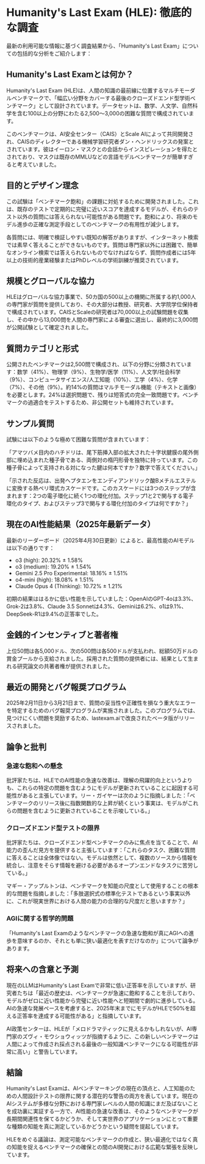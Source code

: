 # Humanity's Last Exam (HLE): 徹底的な調査

最新の利用可能な情報に基づく調査結果から、「Humanity's Last Exam」についての包括的な分析をご紹介します：

## **Humanity's Last Examとは何か？**

Humanity's Last Exam (HLE)は、人間の知識の最前線に位置するマルチモーダルベンチマークで、「幅広い分野をカバーする最後のクローズドエンド型学術ベンチマーク」として設計されています。データセットは、数学、人文学、自然科学を含む100以上の分野にわたる2,500～3,000の困難な質問で構成されています。

このベンチマークは、AI安全センター（CAIS）とScale AIによって共同開発され、CAISのディレクターである機械学習研究者ダン・ヘンドリックスの発案とされています。彼はイーロン・マスクとの会話からインスピレーションを得たとされており、マスクは既存のMMLUなどの言語モデルベンチマークが簡単すぎると考えていました。

## **目的とデザイン理念**

この試験は「ベンチマーク飽和」の課題に対処するために開発されました。これは、既存のテストで定期的に完璧に近いスコアを達成するモデルが、それらのテスト以外の質問には答えられない可能性がある問題です。飽和により、将来のモデル進歩の正確な測定手段としてのベンチマークの有用性が減少します。

各質問には、明確で検証しやすい既知の解答がありますが、インターネット検索では素早く答えることができないものです。質問は専門家以外には困難で、簡単なオンライン検索では答えられないものでなければならず、質問作成者には5年以上の技術的産業経験またはPhDレベルの学術訓練が推奨されています。

## **規模とグローバルな協力**

HLEはグローバルな協力事業で、50カ国の500以上の機関に所属する約1,000人の専門家が質問を提供しており、その大部分は教授、研究者、大学院学位保持者で構成されています。CAISとScaleの研究者は70,000以上の試験問題を収集し、その中から13,000問を人間の専門家による審査に選出し、最終的に3,000問が公開試験として確定されました。

## **質問カテゴリと形式**

公開されたベンチマークは2,500問で構成され、以下の分野に分類されています：数学（41%）、物理学（9%）、生物学/医学（11%）、人文学/社会科学（9%）、コンピュータサイエンス/人工知能（10%）、工学（4%）、化学（7%）、その他（9%）。約14%の質問はマルチモーダル機能（テキストと画像）を必要とします。24%は選択問題で、残りは短答式の完全一致問題です。ベンチマークの過適合をテストするため、非公開セットも維持されています。

## **サンプル質問**

試験には以下のような極めて困難な質問が含まれています：

「アマツバメ目内のハチドリは、尾下筋挿入部の拡大された十字状腱膜の尾外側部に埋め込まれた種子骨である、両側対の楕円形骨を独特に持っています。この種子骨によって支持される対になった腱は何本ですか？数字で答えてください。」

「示された反応は、出発ヘプタエンをエンディアンドリック酸Bメチルエステルに変換する熱ペリ環式カスケードです。このカスケードには3つのステップが含まれます：2つの電子環化に続く1つの環化付加。ステップ1と2で関与する電子環化のタイプ、およびステップ3で関与する環化付加のタイプは何ですか？」

## **現在のAI性能結果（2025年最新データ）**

最新のリーダーボード（2025年4月30日更新）によると、最高性能のAIモデルは以下の通りです：

- o3 (high): 20.32% ± 1.58%
- o3 (medium): 19.20% ± 1.54%
- Gemini 2.5 Pro Experimental: 18.16% ± 1.51%
- o4-mini (high): 18.08% ± 1.51%
- Claude Opus 4 (Thinking): 10.72% ± 1.21%

初期の結果ははるかに低い性能を示していました：OpenAIのGPT-4oは3.3%、Grok-2は3.8%、Claude 3.5 Sonnetは4.3%、Geminiは6.2%、o1は9.1%、DeepSeek-R1は9.4%の正答率でした。

## **金銭的インセンティブと著者権**

上位50問は各5,000ドル、次の500問は各500ドルが支払われ、総額50万ドルの賞金プールから支給されました。採用された質問の提供者には、結果として生まれる研究論文の共著者権が提供されました。

## **最近の開発とバグ報奨プログラム**

2025年2月11日から3月21日まで、質問の妥当性や正確性を損なう重大なエラーを特定するためのバグ報奨プログラムが実施されました。このプログラムでは、見つけにくい問題を奨励するため、lastexam.aiで改良されたベータ版がリリースされました。

## **論争と批判**

### **急速な飽和への懸念**

批評家たちは、HLEでのAI性能の急速な改善は、理解の飛躍的向上というよりも、これらの特定の問題を含むようにモデルが更新されていることに起因する可能性があると主張しています。リー・ガイヤーは次のように指摘しました：「ベンチマークのリリース後に指数関数的な上昇が続くという事実は、モデルがこれらの問題を含むように更新されていることを示唆している。」

### **クローズドエンド型テストの限界**

批評家たちは、クローズドエンド型ベンチマークのみに焦点を当てることで、AI能力の歪んだ見方を提供すると主張しています：「これらのタスク、困難な質問に答えることは全体像ではない。モデルは依然として、複数のソースから情報を統合し、注意をそらす情報を避ける必要があるオープンエンドなタスクに苦労している。」

マギー・アップルトンは、ベンチマークを知能の尺度として使用することの根本的な問題を指摘しました：「多肢選択式の標準化テストであるという事実以外に、これが現実世界における人間の能力の合理的な尺度だと思いますか？」

### **AGIに関する哲学的問題**

「Humanity's Last Examのようなベンチマークの急速な飽和が真にAGIへの進歩を意味するのか、それとも単に狭い最適化を表すだけなのか」について論争があります。

## **将来への含意と予測**

現在のLLMはHumanity's Last Examで非常に低い正答率を示していますが、研究者たちは「最近の歴史は、ベンチマークが急速に飽和することを示しており、モデルがゼロに近い性能から完璧に近い性能へと短期間で劇的に進歩している。AIの急速な発展ペースを考慮すると、2025年末までにモデルがHLEで50%を超える正答率を達成する可能性がある」と指摘しています。

AI政策センターは、HLEが「メロドラマティックに見えるかもしれないが、AI専門家のズヴィ・モウショウィッツが指摘するように、この新しいベンチマークは人間によって作成され採点される最後の一般知識ベンチマークになる可能性が非常に高い」と警告しています。

## **結論**

Humanity's Last Examは、AIベンチマーキングの現在の頂点と、人工知能のための人間設計テストの限界に関する潜在的な警告の両方を表しています。現在のAIシステムが多様な分野における専門家レベルの人間の知識にまだ及ばないことを成功裏に実証する一方で、AI性能の急速な改善は、そのようなベンチマークが長期間関連性を保てるかどうか、そして実世界のアプリケーションにとって重要な種類の知能を真に測定しているかどうかという疑問を提起しています。

HLEをめぐる議論は、測定可能なベンチマークの作成と、狭い最適化ではなく真の知能を捉えるベンチマークの確保との間のAI開発における広範な緊張を反映しています。
